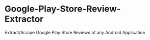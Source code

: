 # Google-Play-Store-Review-Extractor
Extract/Scrape Google Play Store Reviews of any Android Application 
